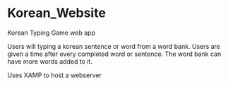 # Korean_Website
Korean Typing Game web app 

Users will typing a korean sentence or word from a word bank. Users are given a time after every completed word or sentence. The word bank can have more words added to it.


Uses XAMP to host a webserver
